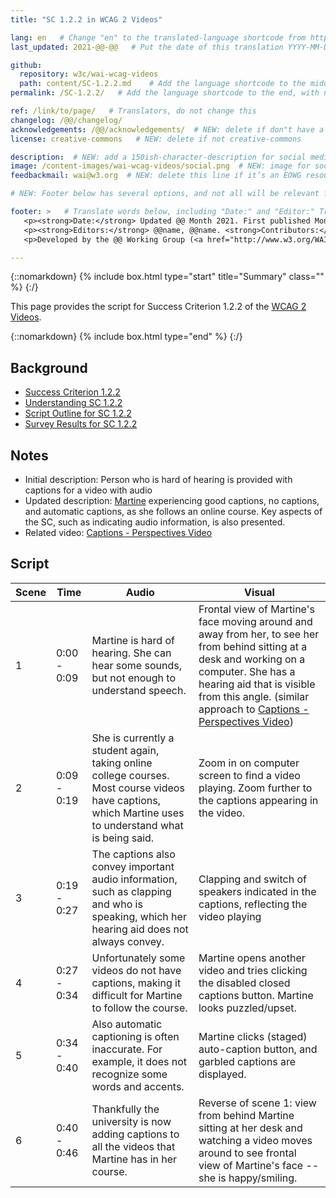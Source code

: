 ```yaml
---
title: "SC 1.2.2 in WCAG 2 Videos"

lang: en   # Change "en" to the translated-language shortcode from https://www.iana.org/assignments/language-subtag-registry/language-subtag-registry
last_updated: 2021-@@-@@   # Put the date of this translation YYYY-MM-DD (with month in the middle)

github:
  repository: w3c/wai-wcag-videos
  path: content/SC-1.2.2.md    # Add the language shortcode to the middle of the filename, for example: content/index.fr.md
permalink: /SC-1.2.2/   # Add the language shortcode to the end, with no slash at end, for example: /link/to/page/fr

ref: /link/to/page/   # Translators, do not change this
changelog: /@@/changelog/
acknowledgements: /@@/acknowledgements/  # NEW: delete if don"t have a separate acknowledgements page. And delete it in the footer below.
license: creative-commons   # NEW: delete if not creative-commons

description:  # NEW: add a 150ish-character-description for social media   # translate the description
image: /content-images/wai-wcag-videos/social.png  # NEW: image for social media
feedbackmail: wai@w3.org  # NEW: delete this line if it’s an EOWG resource (the default is wai-eo-editors@w3.org)

# NEW: Footer below has several options, and not all will be relevant for specific pages. (Ask Shawn if questions.)

footer: >   # Translate words below, including "Date:" and "Editor:" Translate the Working Group name. Leave the Working Group acronym in English. Do *not* change the dates in the footer below.
   <p><strong>Date:</strong> Updated @@ Month 2021. First published Month 20@@. CHANGELOG.</p>
   <p><strong>Editors:</strong> @@name, @@name. <strong>Contributors:</strong> @@name, @@name, and <a href=”https://www.w3.org/groups/wg/@@wg/participants”>participants of the @@WG</a>. ACKNOWLEDGEMENTS lists contributors and credits.</p>
   <p>Developed by the @@ Working Group (<a href="http://www.w3.org/WAI/@@/">@@WG</a>). Developed as part of the <a href="https://www.w3.org/WAI/@@/">WAI-@@ project</a>, @@co-funded by the European Commission.</p>

---
```


{::nomarkdown}
{% include box.html type="start" title="Summary" class="" %}
{:/}

This page provides the script for Success Criterion 1.2.2 of the [WCAG 2 Videos](https://wai-wcag-videos.netlify.app/overview/).

{::nomarkdown}
{% include box.html type="end" %}
{:/}

## Background

* [Success Criterion 1.2.2](https://www.w3.org/TR/WCAG22/#captions-prerecorded)
* [Understanding SC 1.2.2](https://www.w3.org/WAI/WCAG22/Understanding/captions-prerecorded.html)
* [Script Outline for SC 1.2.2](https://www.w3.org/WAI/EO/wiki/Video-Based_Resources/WCAG_Requirements#SC1-2-2)
* [Survey Results for SC 1.2.2](https://www.w3.org/2002/09/wbs/35532/Videos_WCAG_Squirrel/results#xSC122)

## Notes

* Initial description: Person who is hard of hearing is provided with captions for a video with audio
* Updated description: [Martine](https://wai-wcag-videos.netlify.app/overview/#martine-she) experiencing good captions, no captions, and automatic captions, as she follows an online course. Key aspects of the SC, such as indicating audio information, is also presented.
* Related video: [Captions - Perspectives Video](https://www.w3.org/WAI/perspective-videos/captions/)

## Script

| Scene | Time | Audio | Visual |
| ----- | ---- | ----- | ------ |
| 1 | 0:00 - 0:09 | Martine is hard of hearing. She can hear some sounds, but not enough to understand speech. | Frontal view of Martine's face moving around and away from her, to see her from behind sitting at a desk and working on a computer. She has a hearing aid that is visible from this angle. (similar approach to [Captions - Perspectives Video](https://www.w3.org/WAI/perspective-videos/captions/)) |
| 2 | 0:09 - 0:19 | She is currently a student again, taking online college courses. Most course videos have captions, which Martine uses to understand what is being said. | Zoom in on computer screen to find a video playing. Zoom further to the captions appearing in the video. |
| 3 | 0:19 - 0:27 | The captions also convey important audio information, such as clapping and who is speaking, which her hearing aid does not always convey. | Clapping and switch of speakers indicated in the captions, reflecting the video playing |
| 4 | 0:27 - 0:34 | Unfortunately some videos do not have captions, making it difficult for Martine to follow the course. | Martine opens another video and tries clicking the disabled closed captions button. Martine looks puzzled/upset. |
| 5 | 0:34 - 0:40 | Also automatic captioning is often inaccurate. For example, it does not recognize some words and accents. | Martine clicks (staged) auto-caption button, and garbled captions are displayed. |
| 6 | 0:40 - 0:46 | Thankfully the university is now adding captions to all the videos that Martine has in her course. | Reverse of scene 1: view from behind Martine sitting at her desk and watching a video moves around to see frontal view of Martine's face -- she is happy/smiling. |
